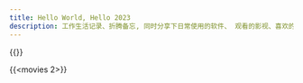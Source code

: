 ```yaml
---
title: Hello World, Hello 2023
description: 工作生活记录、折腾备忘, 同时分享下日常使用的软件、 观看的影视、喜欢的好物等~~
---
```

<!--<div class="photo-home img-hide" view-image>
<script src="/js/photo.js"></script>
</div>-->{{<memos>}}
{{<movies 2>}}